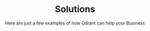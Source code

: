 ---
title: Solutions
section_title: Tasks and Problems solved with Qdrant
subtitle: Here are just a few examples of how Qdrant can help your Business 
description: Elevate Your Business with Qdrant. Tasks and Problems solved with Qdrant
---